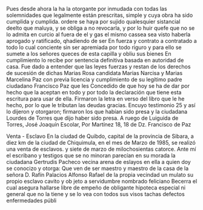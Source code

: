 Pues desde ahora la ha la otorgante por inmudada con todas las solemnidades que legalmente están prescritas, simple y cuya obra ha sido cumplida y cumplida.
ordere se haya por sujido qualesquier sistancial deelto que maluya, y se obliga a no revocarla, y por lo huir quefe que no se lo admita en curcio al fuera de el y gas el mismo cassea sea visto haberla aprogado y ratificado, qhadiendo de ser
En fuerza y contrato a contratado a todo lo cual conciente sin ser apremiada por todo riguro y para ello se sumete a los señores queces de esta capilla y obliu sus bienes
En cumplimiento lo recibe por sentencia definitiva basada en autoridad de casa. Fue dado a entender que las leyes fuerzas y restan de los derechos de sucesión de dichas Marias Rosa candidata Marias Narcisa y Marias Marcelina Paz con previa licencia y cumplimiento de su legítimo padre ciudadano Francisco Paz que les
Concedido de que hoy se ha de dar por hecho que la aceptan en todo y por todo la declaración que tiene esta escritura para usar de ella.
Firmaron la letra en verso del libro que le he hecho, por lo que le tributan las deudas gracias. Encuyo testimonio 25 y así lo dijeron y otorgaron; firmaron los que habían sido presa y la ciudadana Lourdes de Torres que dijo haber sido presa.
A ruego de Luiguida de Torres, José Joaquín Escolar, Por Martínez 18, 18 de Dz.
Francisco de Paz

Venta - Esclavo
En la ciudad de Quibdo, capital de la provincia de Sibara, a diez
km de la ciudad de Chiquimula, en el mes de Marzo de 1985, se
realizó una venta de esclavos.
y siete de marzo de milochosientas catorce. Ante mí el escribano y testigos que se no minoran parecían en su morada la ciudadana Gertrudis Pacheco vecina arena de eslayos en ella a quien doy se conocizo y otorga: Que ven de ser maestro y maestro de la casa de la señora D.
Rafín Palacios
Alfonso Rafael
de la propia vecindad
un mulato su propio esclavo
cavito y ob
jeto a servidumbre
nombrado feliciano Becerra el cual
asegura hallarse libre de empeño de obligante
hipoteca especial ni general que no la tiene y se lo vea con todos sus visos tachas defectos enfermedades públi